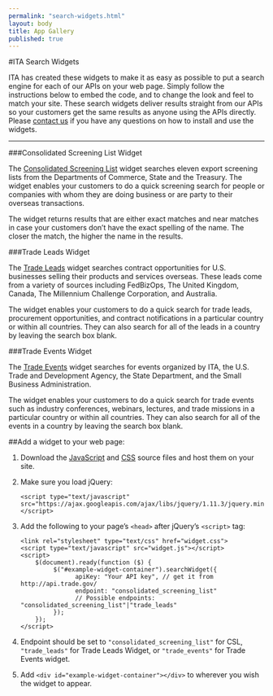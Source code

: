 ```yaml
--- 
permalink: "search-widgets.html" 
layout: body 
title: App Gallery 
published: true 
---
```


#ITA Search Widgets

ITA has created these widgets to make it as easy as possible to put a search engine for each of our APIs on your web page.  Simply follow the instructions below to embed the code, and to change the look and feel to match your site.
These search widgets deliver results straight from our APIs so your customers get the same results as anyone using the APIs directly.  Please [contact us](contact.html) if you have any questions on how to install and use the widgets.

<link rel="stylesheet" type="text/css" href="widget.css">
<script type="text/javascript" src="widget.js"></script>

<script>
      $(document).ready(function ($) {
        $("#example-widget-container").searchWidget({
          apiKey:   'BieztMWzm1EGY71oPH1KFpwm',
          host:     'https://api.trade.gov',
          endpoint: 'consolidated_screening_list'
        });

        $("#example-trade-leads-widget-container").searchWidget({
          apiKey:   'BieztMWzm1EGY71oPH1KFpwm',
          host:     'https://api.trade.gov',
          endpoint: 'trade_leads'
        });

        $("#example-trade-events-widget-container").searchWidget({
          apiKey:   'BieztMWzm1EGY71oPH1KFpwm',
          host:     'https://api.trade.gov',
          endpoint: 'trade_events'
        });
      });
</script>

---

###Consolidated Screening List Widget

The [Consolidated Screening List](consolidated-screening-list.html) widget searches eleven export screening lists from the Departments of Commerce, State and the Treasury.  The widget enables your customers to do a quick screening search for people or companies with whom they are doing business or are party to their overseas transactions.

The widget returns results that are either exact matches and near matches in case your customers don’t have the exact spelling of the name.  The closer the match, the higher the name in the results.

<div class="jumbotron transparent">
  <div class="container">

<div id="example-widget-container"></div>

</div>
</div>

###Trade Leads Widget

The [Trade Leads](trade-leads.html) widget searches contract opportunities for U.S. businesses selling their products and services overseas. These leads come from a variety of sources including FedBizOps, The United Kingdom, Canada, The Millennium Challenge Corporation, and Australia.

The widget enables your customers to do a quick search for trade leads, procurement opportunities, and contract notifications in a particular country or within all countries.  They can also search for all of the leads in a country by leaving the search box blank. 

<div class="jumbotron transparent">
  <div class="container">
  
<div id="example-trade-leads-widget-container"></div>

</div>
</div>

###Trade Events Widget

The [Trade Events](trade-events.html) widget searches for events organized by ITA, the U.S. Trade and Development Agency, the State Department, and the Small Business Administration.

The widget enables your customers to do a quick search for trade events such as industry conferences, webinars, lectures, and trade missions in a particular country or within all countries.  They can also search for all of the events in a country by leaving the search box blank. 

<div class="jumbotron transparent">
  <div class="container">

<div id="example-trade-events-widget-container"></div>

</div>
</div>

##Add a widget to your web page:

1.  Download the [JavaScript](widget.js) and [CSS](widget.css) source files and host them on your site.
2.  Make sure you load jQuery:

        <script type="text/javascript" src="https://ajax.googleapis.com/ajax/libs/jquery/1.11.3/jquery.min.js"></script>

3.  Add the following to your page’s `<head>` after jQuery’s `<script>` tag:

        <link rel="stylesheet" type="text/css" href="widget.css">
        <script type="text/javascript" src="widget.js"></script>
        <script>
            $(document).ready(function ($) {
                 $("#example-widget-container").searchWidget({
                       apiKey: "Your API key", // get it from http://api.trade.gov/
                       endpoint: "consolidated_screening_list"
                       // Possible endpoints: "consolidated_screening_list"|"trade_leads"
                 });
            });
        </script>

4.  Endpoint should be set to `"consolidated_screening_list"` for CSL, `"trade_leads"` for Trade Leads Widget, or `"trade_events"` for Trade Events widget.
5.  Add `<div id="example-widget-container"></div>` to wherever you wish the widget to appear.
